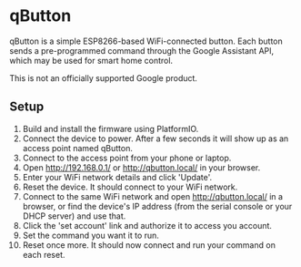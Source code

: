 # qButton
qButton is a simple ESP8266-based WiFi-connected button. Each button sends a pre-programmed command through the Google Assistant API, which may be used for smart home control.

This is not an officially supported Google product.

## Setup
1. Build and install the firmware using PlatformIO.
1. Connect the device to power. After a few seconds it will show up as an access point named qButton.
1. Connect to the access point from your phone or laptop.
1. Open http://192.168.0.1/ or http://qbutton.local/ in your browser.
1. Enter your WiFi network details and click 'Update'.
1. Reset the device. It should connect to your WiFi network.
1. Connect to the same WiFi network and open http://qbutton.local/ in a browser, or find the device's IP address (from the serial console or your DHCP server) and use that.
1. Click the 'set account' link and authorize it to access you account.
1. Set the command you want it to run.
1. Reset once more. It should now connect and run your command on each reset.
